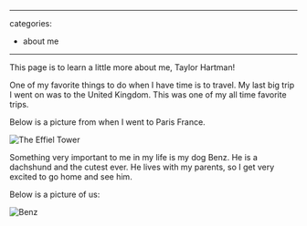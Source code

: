 ___
categories:
- about me
---
This page is to learn a little more about me, Taylor Hartman!

One of my favorite things to do when I have time is to travel. My last big trip I went on was to the United Kingdom. This was one of my all time favorite trips.

Below is a picture from when I went to Paris France.

![The Effiel Tower](IMG_6826.JPG)  

Something very important to me in my life is my dog Benz. He is a dachshund and the cutest ever. He lives with my parents, so I get very excited to go home and see him.

Below is a picture of us:

![Benz](IMG_0053.jpeg) 
